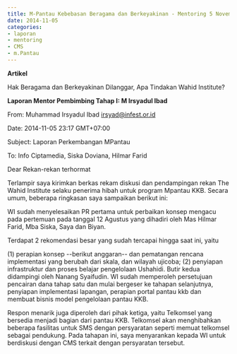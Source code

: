 ```yaml
---
title: M-Pantau Kebebasan Beragama dan Berkeyakinan - Mentoring 5 November 2014
date: 2014-11-05
categories:
- laporan
- mentoring
- CMS
- m.Pantau
---
```


**Artikel**

Hak Beragama dan Berkeyakinan Dilanggar, Apa Tindakan Wahid Institute?

**Laporan Mentor Pembimbing Tahap I: M Irsyadul Ibad**

From: Muhammad Irsyadul Ibad <irsyad@infest.or.id> 

Date: 2014-11-05 23:17 GMT+07:00 

Subject: Laporan Perkembangan MPantau 

To: Info Ciptamedia, Siska Doviana, Hilmar Farid

Dear Rekan-rekan terhormat

Terlampir saya kirimkan berkas rekam diskusi dan pendampingan rekan The Wahid Institute selaku penerima hibah untuk program Mpantau KKB. Secara umum, beberapa ringkasan saya sampaikan berikut ini:

WI sudah menyelesaikan PR pertama untuk perbaikan konsep mengacu pada pertemuan pada tanggal 12 Agustus yang dihadiri oleh Mas Hilmar Farid, Mba Siska, Saya dan Biyan.

Terdapat 2 rekomendasi besar yang sudah tercapai hingga saat ini, yaitu

(1) perapian konsep --berikut anggaran-- dan pematangan rencana implementasi yang berubah dari skala, dan wilayah ujicoba;
(2) penyiapan infrastruktur dan proses belajar pengelolaan Ushahidi. Butir kedua didampingi oleh Nanang Syaifudin.
WI sudah memperoleh persetujuan pencairan dana tahap satu dan mulai bergeser ke tahapan selanjutnya, penyiapan implementasi lapangan, perapian portal pantau kkb dan membuat bisnis model pengelolaan pantau KKB.

Respon menarik juga diperoleh dari pihak ketiga, yaitu Telkomsel yang bersedia menjadi bagian dari pantau KKB. Telkomsel akan menghibahkan beberapa fasilitas untuk SMS dengan persyaratan seperti memuat telkomsel sebagai pendukung. Pada tahapan ini, saya menyarankan kepada WI untuk berdiskusi dengan CMS terkait dengan persyaratan tersebut.
